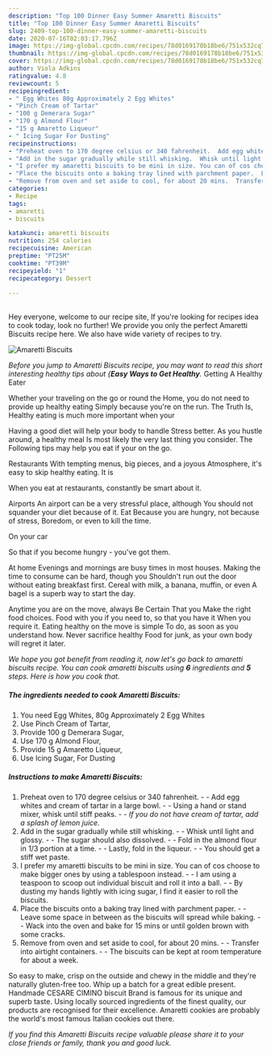 ```yaml
---
description: "Top 100 Dinner Easy Summer Amaretti Biscuits"
title: "Top 100 Dinner Easy Summer Amaretti Biscuits"
slug: 2409-top-100-dinner-easy-summer-amaretti-biscuits
date: 2020-07-16T02:03:17.796Z
image: https://img-global.cpcdn.com/recipes/78d0169178b18be6/751x532cq70/amaretti-biscuits-recipe-main-photo.jpg
thumbnail: https://img-global.cpcdn.com/recipes/78d0169178b18be6/751x532cq70/amaretti-biscuits-recipe-main-photo.jpg
cover: https://img-global.cpcdn.com/recipes/78d0169178b18be6/751x532cq70/amaretti-biscuits-recipe-main-photo.jpg
author: Viola Adkins
ratingvalue: 4.8
reviewcount: 5
recipeingredient:
- " Egg Whites 80g Approximately 2 Egg Whites"
- "Pinch Cream of Tartar"
- "100 g Demerara Sugar"
- "170 g Almond Flour"
- "15 g Amaretto Liqueur"
- " Icing Sugar For Dusting"
recipeinstructions:
- "Preheat oven to 170 degree celsius or 340 fahrenheit.  Add egg whites and cream of tartar in a large bowl.  Using a hand or stand mixer, whisk until stiff peaks.  *If you do not have cream of tartar, add a splash of lemon juice.*"
- "Add in the sugar gradually while still whisking.  Whisk until light and glossy.  The sugar should also dissolved.  Fold in the almond flour in 1/3 portion at a time.  Lastly, fold in the liqueur.  You should get a stiff wet paste."
- "I prefer my amaretti biscuits to be mini in size. You can of cos choose to make bigger ones by using a tablespoon instead.  I am using a teaspoon to scoop out individual biscuit and roll it into a ball.  By dusting my hands lightly with icing sugar, I find it easier to roll the biscuits."
- "Place the biscuits onto a baking tray lined with parchment paper.  Leave some space in between as the biscuits will spread while baking.  Wack into the oven and bake for 15 mins or until golden brown with some cracks."
- "Remove from oven and set aside to cool, for about 20 mins.  Transfer into airtight containers.  The biscuits can be kept at room temperature for about a week."
categories:
- Recipe
tags:
- amaretti
- biscuits

katakunci: amaretti biscuits 
nutrition: 254 calories
recipecuisine: American
preptime: "PT25M"
cooktime: "PT39M"
recipeyield: "1"
recipecategory: Dessert

---
```

<br>
Hey everyone, welcome to our recipe site, If you're looking for recipes idea to cook today, look no further! We provide you only the perfect Amaretti Biscuits recipe here. We also have wide variety of recipes to try.
<br>


![Amaretti Biscuits](https://img-global.cpcdn.com/recipes/78d0169178b18be6/751x532cq70/amaretti-biscuits-recipe-main-photo.jpg)

<i>Before you jump to Amaretti Biscuits recipe, you may want to read this short interesting healthy tips about {<strong>Easy Ways to Get Healthy</strong>.</i>
Getting A Healthy Eater

Whether your traveling on the go or round the
Home, you do not need to provide up healthy eating
Simply because you're on the run. The Truth Is,
Healthy eating is much more important when your


Having a good diet will help your body to handle
Stress better. As you hustle around, a healthy meal
Is most likely the very last thing you consider. The
Following tips may help you eat if your on the go.

Restaurants
With tempting menus, big pieces, and a joyous 
Atmosphere, it's easy to skip healthy eating. It is 


When you eat at restaurants, constantly be smart
about it.

Airports
An airport can be a very stressful place, although
You should not squander your diet because of it. Eat
Because you are hungry, not because of stress,
Boredom, or even to kill the time.

On your car

So that if you become hungry - you've got them.

At home
Evenings and mornings are busy times in most houses.
Making the time to consume can be hard, though you
Shouldn't run out the door without eating breakfast
first. Cereal with milk, a banana, muffin, or even
A bagel is a superb way to start the day.

Anytime you are on the move, always Be Certain That you
Make the right food choices. 
Food with you if you need to, so that you have it
When you require it. Eating healthy on the move is simple 
To do, as soon as you understand how. Never sacrifice healthy
Food for junk, as your own body will regret it later.


<i>We hope you got benefit from reading it, now let's go back to amaretti biscuits recipe. You can cook amaretti biscuits using <strong>6</strong> ingredients and <strong>5</strong> steps. Here is how you cook that.
</i>

##### The ingredients needed to cook Amaretti Biscuits:

1. You need  Egg Whites, 80g Approximately 2 Egg Whites
1. Use Pinch Cream of Tartar,
1. Provide 100 g Demerara Sugar,
1. Use 170 g Almond Flour,
1. Provide 15 g Amaretto Liqueur,
1. Use  Icing Sugar, For Dusting


##### Instructions to make Amaretti Biscuits:

1. Preheat oven to 170 degree celsius or 340 fahrenheit. -  - Add egg whites and cream of tartar in a large bowl. -  - Using a hand or stand mixer, whisk until stiff peaks. -  - *If you do not have cream of tartar, add a splash of lemon juice.*
1. Add in the sugar gradually while still whisking. -  - Whisk until light and glossy. -  - The sugar should also dissolved. -  - Fold in the almond flour in 1/3 portion at a time. -  - Lastly, fold in the liqueur. -  - You should get a stiff wet paste.
1. I prefer my amaretti biscuits to be mini in size. You can of cos choose to make bigger ones by using a tablespoon instead. -  - I am using a teaspoon to scoop out individual biscuit and roll it into a ball. -  - By dusting my hands lightly with icing sugar, I find it easier to roll the biscuits.
1. Place the biscuits onto a baking tray lined with parchment paper. -  - Leave some space in between as the biscuits will spread while baking. -  - Wack into the oven and bake for 15 mins or until golden brown with some cracks.
1. Remove from oven and set aside to cool, for about 20 mins. -  - Transfer into airtight containers. -  - The biscuits can be kept at room temperature for about a week.


So easy to make, crisp on the outside and chewy in the middle and they&#39;re naturally gluten-free too. Whip up a batch for a great edible present. Handmade CESARE CIMINO biscuit Brand is famous for its unique and superb taste. Using locally sourced ingredients of the finest quality, our products are recognised for their excellence. Amaretti cookies are probably the world&#39;s most famous Italian cookies out there. 

<i>If you find this Amaretti Biscuits recipe valuable please share it to your close friends or family, thank you and good luck.</i>
